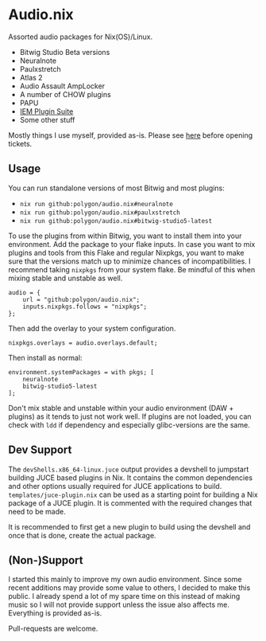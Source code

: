 # Audio.nix

Assorted audio packages for Nix(OS)/Linux.

* Bitwig Studio Beta versions
* Neuralnote
* Paulxstretch
* Atlas 2
* Audio Assault AmpLocker
* A number of CHOW plugins
* PAPU
* [IEM Plugin Suite](https://git.iem.at/audioplugins/IEMPluginSuite)
* Some other stuff

Mostly things I use myself, provided as-is. Please see [here](#non-support) before opening tickets.

## Usage

You can run standalone versions of most Bitwig and most plugins:

* `nix run github:polygon/audio.nix#neuralnote`
* `nix run github:polygon/audio.nix#paulxstretch`
* `nix run github:polygon/audio.nix#bitwig-studio5-latest`

To use the plugins from within Bitwig, you want to install them into your environment. Add the package to your flake inputs. In case you want to mix plugins and tools from this Flake and regular Nixpkgs, you want to make sure that the versions match up to minimize chances of incompatibilities. I recommend taking `nixpkgs` from your system flake. Be mindful of this when mixing stable and unstable as well.

```
audio = {
    url = "github:polygon/audio.nix";
    inputs.nixpkgs.follows = "nixpkgs";
};
```

Then add the overlay to your system configuration.

```
nixpkgs.overlays = audio.overlays.default;
```

Then install as normal:

```
environment.systemPackages = with pkgs; [
    neuralnote
    bitwig-studio5-latest
];
```

Don't mix stable and unstable within your audio environment (DAW + plugins) as it tends to just not work well. If plugins are not loaded, you can check with `ldd` if dependency and especially glibc-versions are the same.

## Dev Support

The `devShells.x86_64-linux.juce` output provides a devshell to jumpstart building JUCE based plugins in Nix. It contains the common dependencies and other options usually required for JUCE applications to build. `templates/juce-plugin.nix` can be used as a starting point for building a Nix package of a JUCE plugin. It is commented with the required changes that need to be made.

It is recommended to first get a new plugin to build using the devshell and once that is done, create the actual package.

## (Non-)Support

I started this mainly to improve my own audio environment. Since some recent additions may provide some value to others, I decided to make this public. I already spend a lot of my spare time on this instead of making music so I will not provide support unless the issue also affects me. Everything is provided as-is.

Pull-requests are welcome.
